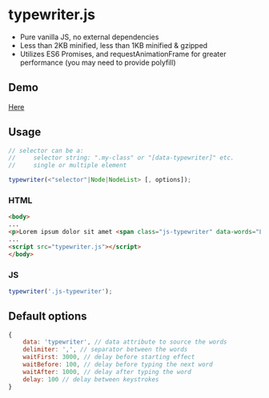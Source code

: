 # typewriter.js

+ Pure vanilla JS, no external dependencies
+ Less than 2KB minified, less than 1KB minified & gzipped
+ Utilizes ES6 Promises, and requestAnimationFrame for greater performance (you may need to provide polyfill)

## Demo

[Here](https://rawgit.com/abdusco/typewriter.js/master/demo/index.html)

## Usage
``` js
// selector can be a:
//     selector string: ".my-class" or "[data-typewriter]" etc.
//     single or multiple element 

typewriter(<"selector"|Node|NodeList> [, options]);
```

### HTML
``` html
<body>
...
<p>Lorem ipsum dolor sit amet <span class="js-typewriter" data-words="Lorem|ipsum|dolor|quis|sunt">watch me</span> suscipit voluptate.
...
<script src="typewriter.js"></script>
</body>
```
### JS
``` js
typewriter('.js-typewriter');
```

## Default options
``` js
{
    data: 'typewriter', // data attribute to source the words
    delimiter: ',', // separator between the words
    waitFirst: 3000, // delay before starting effect
    waitBefore: 100, // delay before typing the next word
    waitAfter: 1000, // delay after typing the word 
    delay: 100 // delay between keystrokes
}
```